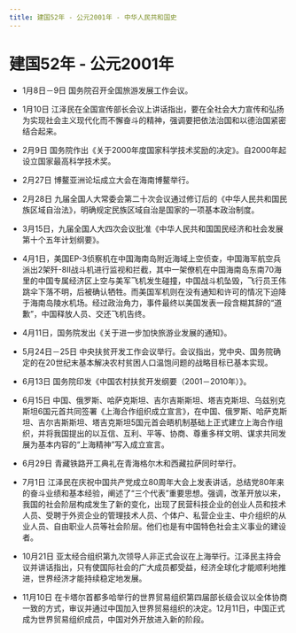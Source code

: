 ```yaml
---
title: 建国52年 - 公元2001年 - 中华人民共和国史
---
```


# 建国52年 - 公元2001年

+ 1月8日－9日 国务院召开全国旅游发展工作会议。

+ 1月10日 江泽民在全国宣传部长会议上讲话指出，要在全社会大力宣传和弘扬为实现社会主义现代化而不懈奋斗的精神，强调要把依法治国和以德治国紧密结合起来。

+ 2月9日 国务院作出《关于2000年度国家科学技术奖励的决定》。自2000年起设立国家最高科学技术奖。

+ 2月27日 博鳌亚洲论坛成立大会在海南博鳌举行。

+ 2月28日 九届全国人大常委会第二十次会议通过修订后的《中华人民共和国民族区域自治法》，明确规定民族区域自治是国家的一项基本政治制度。

+ 3月15日，九届全国人大四次会议批准《中华人民共和国国民经济和社会发展第十个五年计划纲要》。

+ 4月1日，美国EP-3侦察机在中国海南岛附近海域上空侦查，中国海军航空兵派出2架歼-8II战斗机进行监视和拦截，其中一架僚机在中国海南岛东南70海里的中国专属经济区上空与美军飞机发生碰撞，中国战斗机坠毁，飞行员王伟跳伞下落不明，后被确认牺牲。而美国军机则在没有通知和许可的情况下迫降于海南岛陵水机场。经过政治角力，事件最终以美国发表一段含糊其辞的“道歉”，中国释放人员、交还飞机告终。

+ 4月11日，国务院发出《关于进一步加快旅游业发展的通知》。

+ 5月24日－25日 中央扶贫开发工作会议举行。会议指出，党中央、国务院确定的在20世纪末基本解决农村贫困人口温饱问题的战略目标已基本实现。

+ 6月13日 国务院印发《中国农村扶贫开发纲要（2001－2010年）》。

+ 6月15日 中国、俄罗斯、哈萨克斯坦、吉尔吉斯斯坦、塔吉克斯坦、乌兹别克斯坦6国元首共同签署《上海合作组织成立宣言》，在中国、俄罗斯、哈萨克斯坦、吉尔吉斯斯坦、塔吉克斯坦5国元首会晤机制基础上正式建立上海合作组织，并将我国提出的以互信、互利、平等、协商、尊重多样文明、谋求共同发展为基本内容的“上海精神”写入成立宣言。

+ 6月29日 青藏铁路开工典礼在青海格尔木和西藏拉萨同时举行。

+ 7月1日 江泽民在庆祝中国共产党成立80周年大会上发表讲话，总结党80年来的奋斗业绩和基本经验，阐述了“三个代表”重要思想。强调，改革开放以来，我国的社会阶层构成发生了新的变化，出现了民营科技企业的创业人员和技术人员、受聘于外资企业的管理技术人员、个体户、私营企业主、中介组织的从业人员、自由职业人员等社会阶层。他们也是有中国特色社会主义事业的建设者。

+ 10月21日 亚太经合组织第九次领导人非正式会议在上海举行。江泽民主持会议并讲话指出，只有使国际社会的广大成员都受益，经济全球化才能顺利地推进，世界经济才能持续稳定地发展。

+ 11月10日 在卡塔尔首都多哈举行的世界贸易组织第四届部长级会议以全体协商一致的方式，审议并通过中国加入世界贸易组织的决定。12月11日，中国正式成为世界贸易组织成员，中国对外开放进入新的阶段。